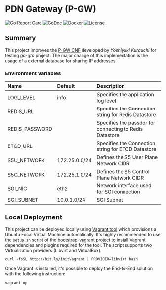 # PDN Gateway (P-GW)
[![Go Report Card](https://goreportcard.com/badge/github.com/gw-tester/pgw)](https://goreportcard.com/report/github.com/gw-tester/pgw)
[![GoDoc](https://godoc.org/github.com/gw-tester/pgw?status.svg)](https://godoc.org/github.com/gw-tester/pgw)
[![Docker](https://images.microbadger.com/badges/image/gwtester/pgw.svg)](http://microbadger.com/images/gwtester/pgw)
[![License](https://img.shields.io/badge/License-Apache%202.0-blue.svg)](https://opensource.org/licenses/Apache-2.0)

## Summary

This project improves the [P-GW CNF][1] developed by *Yoshiyuki Kurauchi*
for testing _go-gtp_ project. The major change of this implementation
is the usage of a external database for sharing IP addresses.

### Environment Variables

| Name           | Default       | Description                                             |
|:---------------|:--------------|:--------------------------------------------------------|
| LOG_LEVEL      | info          | Specifies the application log level                     |
| REDIS_URL      |               | Specifies the Connection string for Redis Datastore     |
| REDIS_PASSWORD |               | Specifies the passdor for connecting to Redis Datastore |
| ETCD_URL       |               | Specifies the Connection string for ETCD Datastore      |
| S5U_NETWORK    | 172.25.0.0/24 | Defines the S5 User Plane Network CIDR                  |
| S5C_NETWORK    | 172.25.1.0/24 | Defines the S5 Control Plane Network CIDR               |
| SGI_NIC        | eth2          | Network interface used for SGI connection               |
| SGI_SUBNET     | 10.0.1.0/24   | SGI Subnet                                              |

## Local Deployment

This project can be deployed locally using [Vagrant tool][2] which
provisions a Ubuntu Focal Virtual Machine automatically. It's highly
recommended to use the `setup.sh` script of the
[bootstrap-vagrant project][3] to install Vagrant dependencies and
plugins required for the tool. The script supports two Virtualization
providers (Libvirt and VirtualBox).

    curl -fsSL http://bit.ly/initVagrant | PROVIDER=libvirt bash

Once Vagrant is installed, it's possible to deploy the End-to-End
solution  with the following instruction:

    vagrant up

[1]: https://github.com/wmnsk/go-gtp/tree/master/examples/gw-tester/pgw
[2]: https://www.vagrantup.com/
[3]: https://github.com/electrocucaracha/bootstrap-vagrant
